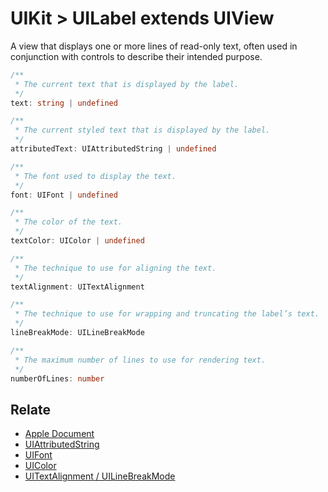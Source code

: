 # UIKit > UILabel extends UIView

A view that displays one or more lines of read-only text, often used in conjunction with controls to describe their intended purpose.

```typescript
/**
 * The current text that is displayed by the label.
 */
text: string | undefined

/**
 * The current styled text that is displayed by the label.
 */
attributedText: UIAttributedString | undefined

/**
 * The font used to display the text.
 */
font: UIFont | undefined

/**
 * The color of the text.
 */
textColor: UIColor | undefined

/**
 * The technique to use for aligning the text.
 */
textAlignment: UITextAlignment

/**
 * The technique to use for wrapping and truncating the label’s text.
 */
lineBreakMode: UILineBreakMode

/**
 * The maximum number of lines to use for rendering text.
 */
numberOfLines: number
```

## Relate

* [Apple Document](https://developer.apple.com/documentation/uikit/uilabel?language=objc)
* [UIAttributedString](UIAttributedString.md)
* [UIFont](UIFont.md)
* [UIColor](UIColor.md)
* [UITextAlignment / UILineBreakMode](Enums.md)